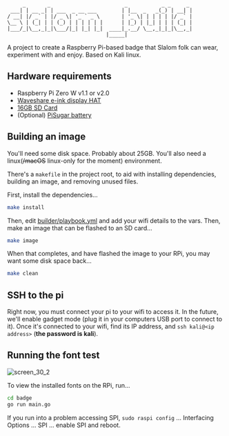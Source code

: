 ```
     _       _                        _           _ _     _ 
 ___| | __ _| | ___  _ __ ___        | |__  _   _(_) | __| |
/ __| |/ _` | |/ _ \| '_ ` _ \       | '_ \| | | | | |/ _` |
\__ \ | (_| | | (_) | | | | | |      | |_) | |_| | | | (_| |
|___/_|\__,_|_|\___/|_| |_| |_|  ____|_.__/ \__,_|_|_|\__,_|
                                |_____|  
```

A project to create a Raspberry Pi-based badge that Slalom folk can wear, experiment with and enjoy. Based on Kali linux.

## Hardware requirements

- Raspberry Pi Zero W v1.1 or v2.0
- [Waveshare e-ink display HAT](https://www.pishop.ca/product/250x122-2-13inch-e-ink-display-hat-for-raspberry-pi/)
- [16GB SD Card](https://www.amazon.ca/Sandisk-Ultra-Micro-UHS-I-Adapter/dp/B073K14CVB/ref=sr_1_9?dchild=1&keywords=16gb+sd+card&qid=1634089895&sr=8-9)
- (Optional) [PiSugar battery](https://www.pisugar.com/) 


## Building an image

You'll need some disk space. Probably about 25GB. You'll also need a linux(~~/macOS~~ linux-only for the moment) environment.

There's a `makefile` in the project root, to aid with installing dependencies, building an image, and removing unused files.

First, install the dependencies...
```bash
make install
```
Then, edit [builder/playbook.yml](builder/playbook.yml) and add your wifi details to the vars. Then, make an image that can be flashed to an SD card...
```bash
make image
```

When that completes, and have flashed the image to your RPi, you may want some disk space back...

```bash
make clean
```

## SSH to the pi

Right now, you must connect your pi to your wifi to access it. In the future, we'll enable gadget mode (plug it in your computers USB port to connect to it). Once it's connected to your wifi, find its IP address, and `ssh kali@<ip address>` (**the password is kali**).

## Running the font test

![screen_30_2](https://user-images.githubusercontent.com/690117/140634122-9948f6ce-9dfb-441e-8b1d-4a6f6a110f96.png)

To view the installed fonts on the RPi, run...
```bash
cd badge
go run main.go
```
If you run into a problem accessing SPI, `sudo raspi config` ... Interfacing Options ... SPI ... enable SPI and reboot.
